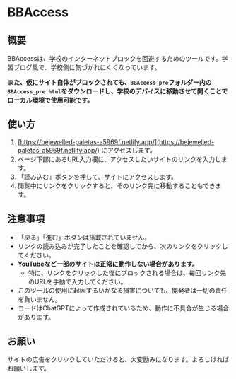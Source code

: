 # BBAccess

## 概要
BBAccessは、学校のインターネットブロックを回避するためのツールです。学習ブログ風で、学校側に気づかれにくくなっています。

**また、仮にサイト自体がブロックされても、`BBAccess_pre`フォルダー内の`BBAccess_pre.html`をダウンロードし、学校のデバイスに移動させて開くことでローカル環境で使用可能です。**

## 使い方
1. [https://bejewelled-paletas-a5969f.netlify.app/](https://bejewelled-paletas-a5969f.netlify.app/) にアクセスします。  
2. ページ下部にあるURL入力欄に、アクセスしたいサイトのリンクを入力します。  
3. 「読み込む」ボタンを押して、サイトにアクセスします。  
4. 閲覧中にリンクをクリックすると、そのリンク先に移動することもできます。  

## 注意事項
- 「戻る」「進む」ボタンは搭載されていません。  
- リンクの読み込みが完了したことを確認してから、次のリンクをクリックしてください。  
- **YouTubeなど一部のサイトは正常に動作しない場合があります。**  
  - 特に、リンクをクリックした後にブロックされる場合は、毎回リンク先のURLを手動で入力してください。  
- このツールの使用に起因するいかなる損害についても、開発者は一切の責任を負いません。  
- コードはChatGPTによって作成されているため、動作に不具合が生じる場合があります。

## お願い
サイトの広告をクリックしていただけると、大変励みになります。よろしければお願いします。
